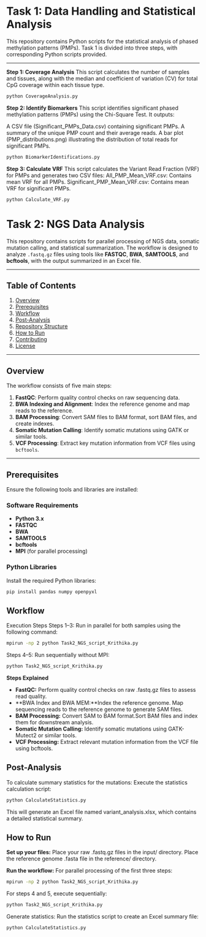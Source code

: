 # **Task 1: Data Handling and Statistical Analysis**
This repository contains Python scripts for the statistical analysis of phased methylation patterns (PMPs). Task 1 is divided into three steps, with corresponding Python scripts provided.

---

**Step 1: Coverage Analysis**
This script calculates the number of samples and tissues, along with the median and coefficient of variation (CV) for total CpG coverage within each tissue type.

```bash
python CoverageAnalysis.py
```

**Step 2: Identify Biomarkers**
This script identifies significant phased methylation patterns (PMPs) using the Chi-Square Test. It outputs:

A CSV file (Significant_PMPs_Data.csv) containing significant PMPs.
A summary of the unique PMP count and their average reads.
A bar plot (PMP_distributions.png) illustrating the distribution of total reads for significant PMPs.

```bash
python BiomarkerIdentifications.py
```

**Step 3: Calculate VRF**
This script calculates the Variant Read Fraction (VRF) for PMPs and generates two CSV files:
All_PMP_Mean_VRF.csv: Contains mean VRF for all PMPs.
Significant_PMP_Mean_VRF.csv: Contains mean VRF for significant PMPs.

```bash
python Calculate_VRF.py
```

# **Task 2: NGS Data Analysis**
This repository contains scripts for parallel processing of NGS data, somatic mutation calling, and statistical summarization. The workflow is designed to analyze `.fastq.gz` files using tools like **FASTQC**, **BWA**, **SAMTOOLS**, and **bcftools**, with the output summarized in an Excel file.

---

## **Table of Contents**
1. [Overview](#overview)
2. [Prerequisites](#prerequisites)
3. [Workflow](#workflow)
4. [Post-Analysis](#post-analysis)
5. [Repository Structure](#repository-structure)
6. [How to Run](#how-to-run)
7. [Contributing](#contributing)
8. [License](#license)

---

## **Overview**

The workflow consists of five main steps:
1. **FastQC**: Perform quality control checks on raw sequencing data.
2. **BWA Indexing and Alignment**: Index the reference genome and map reads to the reference.
3. **BAM Processing**: Convert SAM files to BAM format, sort BAM files, and create indexes.
4. **Somatic Mutation Calling**: Identify somatic mutations using GATK or similar tools.
5. **VCF Processing**: Extract key mutation information from VCF files using `bcftools`.

---

## **Prerequisites**

Ensure the following tools and libraries are installed:

### **Software Requirements**
- **Python 3.x**
- **FASTQC**
- **BWA**
- **SAMTOOLS**
- **bcftools**
- **MPI** (for parallel processing)

### **Python Libraries**
Install the required Python libraries:
```bash
pip install pandas numpy openpyxl
```

## **Workflow**

Execution Steps
Steps 1–3: Run in parallel for both samples using the following command:

```bash
mpirun -np 2 python Task2_NGS_script_Krithika.py
```

Steps 4–5: Run sequentially without MPI:
```bash
python Task2_NGS_script_Krithika.py
```

**Steps Explained**
- **FastQC:** Perform quality control checks on raw .fastq.gz files to assess read quality.
- **BWA Index and BWA MEM:**Index the reference genome. Map sequencing reads to the reference genome to generate SAM files.
- **BAM Processing:** Convert SAM to BAM format.Sort BAM files and index them for downstream analysis.
- **Somatic Mutation Calling:** Identify somatic mutations using GATK-Mutect2 or similar tools.
- **VCF Processing:** Extract relevant mutation information from the VCF file using bcftools.

## **Post-Analysis**
To calculate summary statistics for the mutations:
Execute the statistics calculation script:

```bash
python CalculateStatistics.py
```

This will generate an Excel file named variant_analysis.xlsx, which contains a detailed statistical summary.

## **How to Run**

**Set up your files:**
Place your raw .fastq.gz files in the input/ directory.
Place the reference genome .fasta file in the reference/ directory.

**Run the workflow:**
For parallel processing of the first three steps:
```bash
mpirun -np 2 python Task2_NGS_script_Krithika.py
```
For steps 4 and 5, execute sequentially:
```bash
python Task2_NGS_script_Krithika.py
```

Generate statistics:
Run the statistics script to create an Excel summary file:
```bash
python CalculateStatistics.py
```

